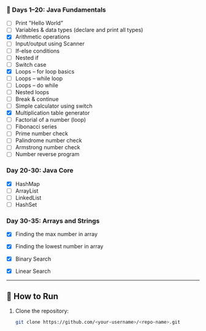 

### 📘 Days 1–20: Java Fundamentals
- [ ] Print "Hello World"  
- [ ] Variables & data types (declare and print all types)  
- [x] Arithmetic operations  
- [ ] Input/output using Scanner  
- [ ] If-else conditions  
- [ ] Nested if  
- [ ] Switch case  
- [x] Loops – for loop basics  
- [ ] Loops – while loop  
- [ ] Loops – do while  
- [ ] Nested loops  
- [ ] Break & continue  
- [ ] Simple calculator using switch  
- [x] Multiplication table generator  
- [ ] Factorial of a number (loop)  
- [ ] Fibonacci series  
- [ ] Prime number check  
- [ ] Palindrome number check  
- [ ] Armstrong number check  
- [ ] Number reverse program

### Day 20-30: Java Core
- [x] HashMap
- [ ] ArrayList
- [ ] LinkedList
- [ ] HashSet

### Day 30-35: Arrays and Strings
 - [x] Finding the max number in array
 - [x] Finding the lowest number in array
 - [x] Binary Search
 - [x] Linear Search 
 


---

## 🔧 How to Run

1. Clone the repository:
   ```bash
   git clone https://github.com/<your-username>/<repo-name>.git
